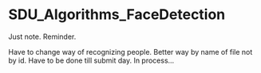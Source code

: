 # SDU_Algorithms_FaceDetection
Just note.
Reminder.

Have to change way of recognizing people. Better way by name of file not by id. Have to be done till submit day.
In process...
